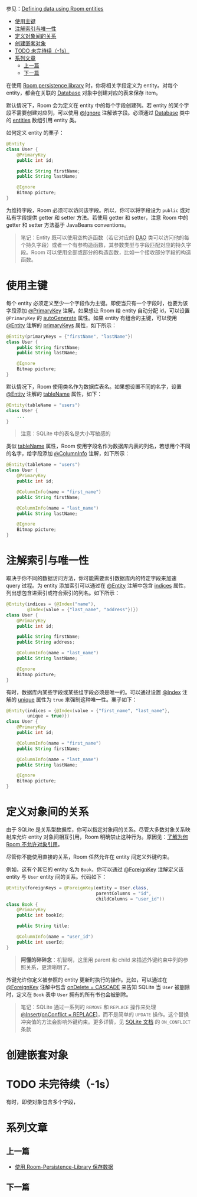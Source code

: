 参见：[Defining data using Room entities](https://developer.android.google.cn/training/data-storage/room/defining-data.html)

- [使用主键](#%E4%BD%BF%E7%94%A8%E4%B8%BB%E9%94%AE)
- [注解索引与唯一性](#%E6%B3%A8%E8%A7%A3%E7%B4%A2%E5%BC%95%E4%B8%8E%E5%94%AF%E4%B8%80%E6%80%A7)
- [定义对象间的关系](#%E5%AE%9A%E4%B9%89%E5%AF%B9%E8%B1%A1%E9%97%B4%E7%9A%84%E5%85%B3%E7%B3%BB)
- [创建嵌套对象](#%E5%88%9B%E5%BB%BA%E5%B5%8C%E5%A5%97%E5%AF%B9%E8%B1%A1)
- [TODO 未完待续（-1s）](#todo-%E6%9C%AA%E5%AE%8C%E5%BE%85%E7%BB%AD%EF%BC%88-1s%EF%BC%89)
- [系列文章](#%E7%B3%BB%E5%88%97%E6%96%87%E7%AB%A0)
    - [上一篇](#%E4%B8%8A%E4%B8%80%E7%AF%87)
    - [下一篇](#%E4%B8%8B%E4%B8%80%E7%AF%87)

在使用 [Room persistence library](https://developer.android.google.cn/training/data-storage/room/index.html) 时，你将相关字段定义为 entity。对每个 entity，都会在关联的 [Database](https://developer.android.google.cn/reference/android/arch/persistence/room/Database.html) 对象中创建对应的表来保存 item。

默认情况下，Room 会为定义在 entity 中的每个字段创建列。若 entity 的某个字段不需要创建对应列，可以使用 [@Ignore](https://developer.android.google.cn/reference/android/arch/persistence/room/Ignore.html) 注解该字段。必须通过 [Database](https://developer.android.google.cn/reference/android/arch/persistence/room/Database.html) 类中的 [entities](https://developer.android.google.cn/reference/android/arch/persistence/room/Database.html#entities()) 数组引用 entity 类。

如何定义 entity 的栗子：
```java
@Entity
class User {
    @PrimaryKey
    public int id;

    public String firstName;
    public String lastName;

    @Ignore
    Bitmap picture;
}
```
为维持字段，Room 必须可以访问该字段。所以，你可以将字段设为 `public` 或对私有字段提供 getter 和 setter 方法。若使用 getter 和 setter，注意 Room 中的 getter 和 setter 方法基于 JavaBeans conventions。

> 笔记：Entity 既可以使用空构造函数（若它对应的 [DAO](https://developer.android.google.cn/training/data-storage/room/accessing-data.html) 类可以访问他的每个持久字段）或者一个有参构造函数，其参数类型与字段匹配对应的持久字段。Room 可以使用全部或部分的构造函数，比如一个接收部分字段的构造函数。

# 使用主键
每个 entity 必须定义至少一个字段作为主键。即使当只有一个字段时，也要为该字段添加 [@PrimaryKey](https://developer.android.google.cn/reference/android/arch/persistence/room/PrimaryKey.html) 注解。如果想让 Room 给 entity 自动分配 id，可以设置 `@PrimaryKey` 的 [autoGenerate](https://developer.android.google.cn/reference/android/arch/persistence/room/PrimaryKey.html#autoGenerate()) 属性。如果 entity 有组合的主键，可以使用 [@Entity](https://developer.android.google.cn/reference/android/arch/persistence/room/Entity.html) 注解的 [primaryKeys](https://developer.android.google.cn/reference/android/arch/persistence/room/Entity.html#primaryKeys()) 属性，如下所示：

```java
@Entity(primaryKeys = {"firstName", "lastName"})
class User {
    public String firstName;
    public String lastName;

    @Ignore
    Bitmap picture;
}
```

默认情况下，Room 使用类名作为数据库表名。如果想设置不同的名字，设置 [@Entity](https://developer.android.google.cn/reference/android/arch/persistence/room/Entity.html) 注解的 [tableName](https://developer.android.google.cn/reference/android/arch/persistence/room/Entity.html#tableName()) 属性，如下：

```java
@Entity(tableName = "users")
class User {
    ...
}
```
> 注意：SQLite 中的表名是大小写敏感的

类似 [tableName](https://developer.android.google.cn/reference/android/arch/persistence/room/Entity.html#tableName()) 属性，Room 使用字段名作为数据库内表的列名，若想用个不同的名字，给字段添加 [@ColumnInfo](https://developer.android.google.cn/reference/android/arch/persistence/room/ColumnInfo.html) 注解，如下所示：

```java
@Entity(tableName = "users")
class User {
    @PrimaryKey
    public int id;

    @ColumnInfo(name = "first_name")
    public String firstName;

    @ColumnInfo(name = "last_name")
    public String lastName;

    @Ignore
    Bitmap picture;
}
```

# 注解索引与唯一性
取决于你不同的数据访问方法，你可能需要索引数据库内的特定字段来加速 query 过程。为 entity 添加索引可以通过在 [@Entity](https://developer.android.google.cn/reference/android/arch/persistence/room/Entity.html) 注解中包含 [indices](https://developer.android.google.cn/reference/android/arch/persistence/room/Entity.html#indices()) 属性，列出想包含进索引或符合索引的列名。如下所示：

```java
@Entity(indices = {@Index("name"),
        @Index(value = {"last_name", "address"})})
class User {
    @PrimaryKey
    public int id;

    public String firstName;
    public String address;

    @ColumnInfo(name = "last_name")
    public String lastName;

    @Ignore
    Bitmap picture;
}
```

有时，数据库内某些字段或某些组字段必须是唯一的。可以通过设置 [@Index](https://developer.android.google.cn/reference/android/arch/persistence/room/Index.html) 注解的 [unique](https://developer.android.google.cn/reference/android/arch/persistence/room/Index.html#unique()) 属性为 `true` 来强制这种唯一性。栗子如下：

```java
@Entity(indices = {@Index(value = {"first_name", "last_name"},
        unique = true)})
class User {
    @PrimaryKey
    public int id;

    @ColumnInfo(name = "first_name")
    public String firstName;

    @ColumnInfo(name = "last_name")
    public String lastName;

    @Ignore
    Bitmap picture;
}
```

# 定义对象间的关系
由于 SQLite 是关系型数据库，你可以指定对象间的关系。尽管大多数对象关系映射库允许 entity 对象间相互引用，Room 明确禁止这种行为。原因见：[了解为何 Room 不允许对象引用](https://developer.android.google.cn/training/data-storage/room/referencing-data.html#understand-no-object-references)。

尽管你不能使用直接的关系，Room 任然允许在 entity 间定义外键约束。

例如，这有个其它的 entity 名为 `Book`，你可以通过 [@ForeignKey](https://developer.android.google.cn/reference/android/arch/persistence/room/ForeignKey.html) 注解定义该 entity 与 `User` entity 间的关系。代码如下：
```java
@Entity(foreignKeys = @ForeignKey(entity = User.class,
                                  parentColumns = "id",
                                  childColumns = "user_id"))
class Book {
    @PrimaryKey
    public int bookId;

    public String title;

    @ColumnInfo(name = "user_id")
    public int userId;
}
```

> **阿懂的碎碎念**：机智啊，这里用 parent 和 child 来描述外键约束中列的参照关系，更清晰明了。

外键允许你定义被参照的 entity 更新时执行的操作。比如，可以通过在 [@ForeignKey](https://developer.android.google.cn/reference/android/arch/persistence/room/ForeignKey.html) 注解中包含 [onDelete = CASCADE](https://developer.android.google.cn/reference/android/arch/persistence/room/ForeignKey.html#onDelete()) 来告知 SQLite 当 `User` 被删除时，定义在 `Book` 表中 `User` 拥有的所有书也会被删除。

> 笔记：SQLite 通过一系列的 `REMOVE` 和 `REPLACE` 操作来处理 [@Insert(onConflict = REPLACE)](https://developer.android.google.cn/reference/android/arch/persistence/room/OnConflictStrategy.html#REPLACE)，而不是简单的 `UPDATE` 操作。这个替换冲突值的方法会影响外键约束。更多详情，见 [SQLite 文档](https://sqlite.org/lang_conflict.html) 的 `ON_CONFLICT` 条款

# 创建嵌套对象

# TODO 未完待续（-1s）

有时，即使对象包含多个字段，



# 系列文章
## 上一篇
- [使用 Room-Persistence-Library 保存数据](Saving-Data-Using-the-Room-Persistence-Library.md)
## 下一篇
